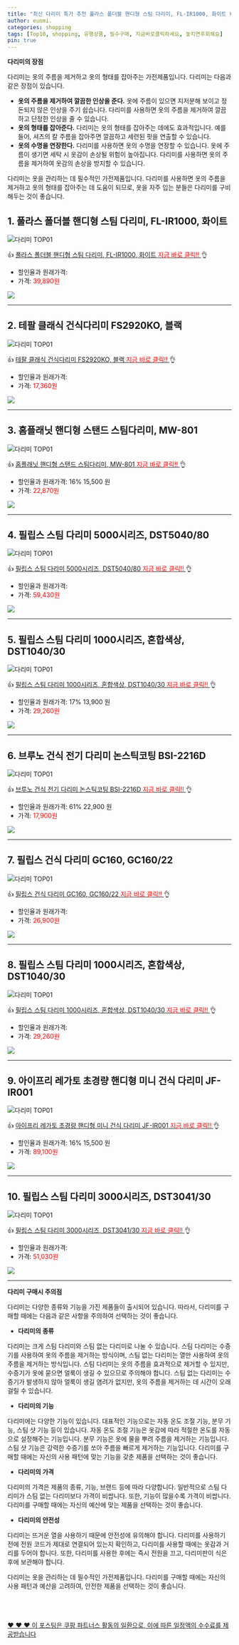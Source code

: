 ```yaml
---
title: "최신 다리미 특가 추천 풀라스 폴더블 핸디형 스팀 다리미, FL-IR1000, 화이트 비교 장점"
author: eunmi.
categories: shopping
tags: [Top10, shopping, 유행상품, 필수구매, 지금바로클릭하세요, 놓치면후회해요]
pin: true
---
```

**다리미의 장점**

다리미는 옷의 주름을 제거하고 옷의 형태를 잡아주는 가전제품입니다. 다리미는 다음과 같은 장점이 있습니다.

* **옷의 주름을 제거하여 깔끔한 인상을 준다.** 옷에 주름이 있으면 지저분해 보이고 정돈되지 않은 인상을 주기 쉽습니다. 다리미를 사용하면 옷의 주름을 제거하여 깔끔하고 단정한 인상을 줄 수 있습니다.
* **옷의 형태를 잡아준다.** 다리미는 옷의 형태를 잡아주는 데에도 효과적입니다. 예를 들어, 셔츠의 칼 주름을 잡아주면 깔끔하고 세련된 핏을 연출할 수 있습니다.
* **옷의 수명을 연장한다.** 다리미를 사용하면 옷의 수명을 연장할 수 있습니다. 옷에 주름이 생기면 세탁 시 옷감이 손상될 위험이 높아집니다. 다리미를 사용하면 옷의 주름을 제거하여 옷감의 손상을 방지할 수 있습니다.

다리미는 옷을 관리하는 데 필수적인 가전제품입니다. 다리미를 사용하면 옷의 주름을 제거하고 옷의 형태를 잡아주는 데 도움이 되므로, 옷을 자주 입는 분들은 다리미를 구비해두는 것이 좋습니다.

   

## 1. 풀라스 폴더블 핸디형 스팀 다리미, FL-IR1000, 화이트

![다리미 TOP01](https://thumbnail6.coupangcdn.com/thumbnails/remote/230x230ex/image/vendor_inventory/e771/5b72c882e58d91f4e59ba44159cd761064dee1cc63f09d8a023fa856fbca.jpg)


👍 [풀라스 폴더블 핸디형 스팀 다리미, FL-IR1000, 화이트 <font color=red> 지금 바로 클릭!! </font> ](https://link.coupang.com/re/AFFSDP?lptag=AF3617701&subid=GithubCoopas&pageKey=6723836766&traceid=V0-153&itemId=15644742648&vendorItemId=83139982036) 👌 


- 할인율과 원래가격: 
- 가격: <span style='color:red'>39,890원</span>

[![](/discount_price.png)](https://link.coupang.com/re/AFFSDP?lptag=AF3617701&subid=GithubCoopas&pageKey=6723836766&traceid=V0-153&itemId=15644742648&vendorItemId=83139982036)

---


   

## 2. 테팔 클래식 건식다리미 FS2920KO, 블랙

![다리미 TOP01](https://thumbnail6.coupangcdn.com/thumbnails/remote/230x230ex/image/retail/images/2017/04/11/12/5/e1ce432c-774a-4203-ac03-fc3d43165854.jpg)


👍 [테팔 클래식 건식다리미 FS2920KO, 블랙 <font color=red> 지금 바로 클릭!! </font> ](https://link.coupang.com/re/AFFSDP?lptag=AF3617701&subid=GithubCoopas&pageKey=6843605289&traceid=V0-153&itemId=16280454249&vendorItemId=3124938690) 👌 


- 할인율과 원래가격: 
- 가격: <span style='color:red'>17,360원</span>

[![](/discount_price.png)](https://link.coupang.com/re/AFFSDP?lptag=AF3617701&subid=GithubCoopas&pageKey=6843605289&traceid=V0-153&itemId=16280454249&vendorItemId=3124938690)

---


   

## 3. 홈플래닛 핸디형 스탠드 스팀다리미, MW-801

![다리미 TOP01](https://thumbnail6.coupangcdn.com/thumbnails/remote/230x230ex/image/retail/images/1055979437804-e0f401c0-510a-4275-bcc1-50b41e7c039c.jpg)


👍 [홈플래닛 핸디형 스탠드 스팀다리미, MW-801 <font color=red> 지금 바로 클릭!! </font> ](https://link.coupang.com/re/AFFSDP?lptag=AF3617701&subid=GithubCoopas&pageKey=310080038&traceid=V0-153&itemId=977484067&vendorItemId=5392665218) 👌 


- 할인율과 원래가격: 16%  15,500   원
- 가격: <span style='color:red'>22,870원</span>

[![](/discount_price.png)](https://link.coupang.com/re/AFFSDP?lptag=AF3617701&subid=GithubCoopas&pageKey=310080038&traceid=V0-153&itemId=977484067&vendorItemId=5392665218)

---


   

## 4. 필립스 스팀 다리미 5000시리즈, DST5040/80

![다리미 TOP01](https://thumbnail7.coupangcdn.com/thumbnails/remote/230x230ex/image/retail/images/1237187685480880-b707c146-2530-4ebb-a606-652e7bd446d6.jpg)


👍 [필립스 스팀 다리미 5000시리즈, DST5040/80 <font color=red> 지금 바로 클릭!! </font> ](https://link.coupang.com/re/AFFSDP?lptag=AF3617701&subid=GithubCoopas&pageKey=6147250608&traceid=V0-153&itemId=11838814845&vendorItemId=79112171020) 👌 


- 할인율과 원래가격: 
- 가격: <span style='color:red'>59,430원</span>

[![](/discount_price.png)](https://link.coupang.com/re/AFFSDP?lptag=AF3617701&subid=GithubCoopas&pageKey=6147250608&traceid=V0-153&itemId=11838814845&vendorItemId=79112171020)

---


   

## 5. 필립스 스팀 다리미 1000시리즈, 혼합색상, DST1040/30

![다리미 TOP01](https://thumbnail10.coupangcdn.com/thumbnails/remote/230x230ex/image/retail/images/2787073572509154-1746db7e-a778-410a-a4d8-a605a2547db3.png)


👍 [필립스 스팀 다리미 1000시리즈, 혼합색상, DST1040/30 <font color=red> 지금 바로 클릭!! </font> ](https://link.coupang.com/re/AFFSDP?lptag=AF3617701&subid=GithubCoopas&pageKey=7351060844&traceid=V0-153&itemId=18916598311&vendorItemId=86043823961) 👌 


- 할인율과 원래가격: 17%  13,900   원
- 가격: <span style='color:red'>29,260원</span>

[![](/discount_price.png)](https://link.coupang.com/re/AFFSDP?lptag=AF3617701&subid=GithubCoopas&pageKey=7351060844&traceid=V0-153&itemId=18916598311&vendorItemId=86043823961)

---


   

## 6. 브루노 건식 전기 다리미 논스틱코팅 BSI-2216D

![다리미 TOP01](https://thumbnail10.coupangcdn.com/thumbnails/remote/230x230ex/image/retail/images/2351589237784834-acc63f9a-3a28-4832-bfa3-00e7cf144d73.jpg)


👍 [브루노 건식 전기 다리미 논스틱코팅 BSI-2216D <font color=red> 지금 바로 클릭!! </font> ](https://link.coupang.com/re/AFFSDP?lptag=AF3617701&subid=GithubCoopas&pageKey=6899275657&traceid=V0-153&itemId=16588372423&vendorItemId=83773510206) 👌 


- 할인율과 원래가격: 61%  22,900   원
- 가격: <span style='color:red'>17,900원</span>

[![](/discount_price.png)](https://link.coupang.com/re/AFFSDP?lptag=AF3617701&subid=GithubCoopas&pageKey=6899275657&traceid=V0-153&itemId=16588372423&vendorItemId=83773510206)

---


   

## 7. 필립스 건식 다리미 GC160, GC160/22

![다리미 TOP01](https://thumbnail6.coupangcdn.com/thumbnails/remote/230x230ex/image/retail/images/1050298822603483-41bc4417-ff14-4327-9c30-e0988f8c1839.jpg)


👍 [필립스 건식 다리미 GC160, GC160/22 <font color=red> 지금 바로 클릭!! </font> ](https://link.coupang.com/re/AFFSDP?lptag=AF3617701&subid=GithubCoopas&pageKey=6487210688&traceid=V0-153&itemId=14226042413&vendorItemId=3006124168) 👌 


- 할인율과 원래가격: 
- 가격: <span style='color:red'>26,900원</span>

[![](/discount_price.png)](https://link.coupang.com/re/AFFSDP?lptag=AF3617701&subid=GithubCoopas&pageKey=6487210688&traceid=V0-153&itemId=14226042413&vendorItemId=3006124168)

---


   

## 8. 필립스 스팀 다리미 1000시리즈, 혼합색상, DST1040/30

![다리미 TOP01](https://thumbnail10.coupangcdn.com/thumbnails/remote/230x230ex/image/retail/images/2787073572509154-1746db7e-a778-410a-a4d8-a605a2547db3.png)


👍 [필립스 스팀 다리미 1000시리즈, 혼합색상, DST1040/30 <font color=red> 지금 바로 클릭!! </font> ](https://link.coupang.com/re/AFFSDP?lptag=AF3617701&subid=GithubCoopas&pageKey=7351060844&traceid=V0-153&itemId=18916598311&vendorItemId=86043823961) 👌 


- 할인율과 원래가격: 
- 가격: <span style='color:red'>29,260원</span>

[![](/discount_price.png)](https://link.coupang.com/re/AFFSDP?lptag=AF3617701&subid=GithubCoopas&pageKey=7351060844&traceid=V0-153&itemId=18916598311&vendorItemId=86043823961)

---


   

## 9. 아이프리 레가토 초경량 핸디형 미니 건식 다리미 JF-IR001

![다리미 TOP01](https://thumbnail10.coupangcdn.com/thumbnails/remote/230x230ex/image/retail/images/4262322253010695-a2f933bd-2cc1-43b8-b36e-59f9604c50ee.jpg)


👍 [아이프리 레가토 초경량 핸디형 미니 건식 다리미 JF-IR001 <font color=red> 지금 바로 클릭!! </font> ](https://link.coupang.com/re/AFFSDP?lptag=AF3617701&subid=GithubCoopas&pageKey=6306521469&traceid=V0-153&itemId=13066682045&vendorItemId=80284311273) 👌 


- 할인율과 원래가격: 16%  15,500   원
- 가격: <span style='color:red'>89,100원</span>

[![](/discount_price.png)](https://link.coupang.com/re/AFFSDP?lptag=AF3617701&subid=GithubCoopas&pageKey=6306521469&traceid=V0-153&itemId=13066682045&vendorItemId=80284311273)

---


   

## 10. 필립스 스팀 다리미 3000시리즈, DST3041/30

![다리미 TOP01](https://thumbnail8.coupangcdn.com/thumbnails/remote/230x230ex/image/retail/images/2366221397082357-d192f834-d6ec-4750-931f-b5af848b8b1d.jpg)


👍 [필립스 스팀 다리미 3000시리즈, DST3041/30 <font color=red> 지금 바로 클릭!! </font> ](https://link.coupang.com/re/AFFSDP?lptag=AF3617701&subid=GithubCoopas&pageKey=6148395359&traceid=V0-153&itemId=11849995749&vendorItemId=79123293685) 👌 


- 할인율과 원래가격: 
- 가격: <span style='color:red'>51,030원</span>

[![](/discount_price.png)](https://link.coupang.com/re/AFFSDP?lptag=AF3617701&subid=GithubCoopas&pageKey=6148395359&traceid=V0-153&itemId=11849995749&vendorItemId=79123293685)

---
**다리미 구매시 주의점**

다리미는 다양한 종류와 기능을 가진 제품들이 출시되어 있습니다. 따라서, 다리미를 구매할 때에는 다음과 같은 사항을 주의하여 선택하는 것이 좋습니다.

* **다리미의 종류**

다리미는 크게 스팀 다리미와 스팀 없는 다리미로 나눌 수 있습니다. 스팀 다리미는 수증기를 사용하여 옷의 주름을 제거하는 방식이며, 스팀 없는 다리미는 열만 사용하여 옷의 주름을 제거하는 방식입니다. 스팀 다리미는 옷의 주름을 효과적으로 제거할 수 있지만, 수증기가 옷에 묻으면 얼룩이 생길 수 있으므로 주의해야 합니다. 스팀 없는 다리미는 수증기가 발생하지 않아 얼룩이 생길 염려가 없지만, 옷의 주름을 제거하는 데 시간이 오래 걸릴 수 있습니다.

* **다리미의 기능**

다리미에는 다양한 기능이 있습니다. 대표적인 기능으로는 자동 온도 조절 기능, 분무 기능, 스팀 샷 기능 등이 있습니다. 자동 온도 조절 기능은 옷감에 따라 적절한 온도를 자동으로 설정해주는 기능입니다. 분무 기능은 옷에 물을 뿌려 주름을 제거하는 기능입니다. 스팀 샷 기능은 강력한 수증기를 쏘아 주름을 빠르게 제거하는 기능입니다. 다리미를 구매할 때에는 자신의 사용 패턴에 맞는 기능을 갖춘 제품을 선택하는 것이 좋습니다.

* **다리미의 가격**

다리미의 가격은 제품의 종류, 기능, 브랜드 등에 따라 다양합니다. 일반적으로 스팀 다리미가 스팀 없는 다리미보다 가격이 비쌉니다. 또한, 기능이 많을수록 가격이 비쌉니다. 다리미를 구매할 때에는 자신의 예산에 맞는 제품을 선택하는 것이 좋습니다.

* **다리미의 안전성**

다리미는 뜨거운 열을 사용하기 때문에 안전성에 유의해야 합니다. 다리미를 사용하기 전에 전원 코드가 제대로 연결되어 있는지 확인하고, 다리미를 사용할 때에는 옷감과 거리를 두어야 합니다. 또한, 다리미를 사용한 후에는 즉시 전원을 끄고, 다리미판이 식은 후에 보관해야 합니다.

다리미는 옷을 관리하는 데 필수적인 가전제품입니다. 다리미를 구매할 때에는 자신의 사용 패턴과 예산을 고려하여, 안전한 제품을 선택하는 것이 좋습니다.<br><br><br><br><br> [ ❤ ❤ ❤ 이 포스팅은 쿠팡 파트너스 활동의 일환으로, 이에 따른 일정액의 수수료를 제공받습니다](https://link.coupang.com/a/bcEFyh)